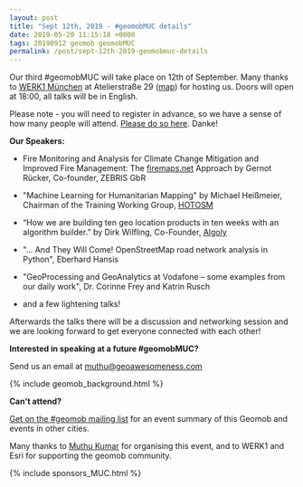 ```yaml
--- 
layout: post
title: "Sept 12th, 2019 - #geomobMUC details"
date: 2019-05-20 11:15:18 +0000
tags: 20190912 geomob geomobMUC
permalink: /post/sept-12th-2019-geomobmuc-details
---
```



Our third #geomobMUC will take place on 12th of September.
Many thanks to [WERK1 München](https://en.werk1.com/) at Atelierstraße 29 ([map](https://goo.gl/maps/hf6tVqdELXykDEbx5))
for hosting us. Doors will open at 18:00, all talks will be in English.

Please note - you will need to register in advance, so we have a sense of how many people will attend. [Please do so here](https://www.meetup.com/de-DE/Geomob-Munich-geomobMUC/events/263009646/). Danke!

**Our Speakers:**

  *  Fire Monitoring and Analysis for Climate Change Mitigation and Improved Fire Management: The [firemaps.net](https://firemaps.net/) Approach by Gernot Rücker, Co-founder, ZEBRIS GbR

  * "Machine Learning for Humanitarian Mapping" by Michael Heißmeier, Chairman of the Training Working Group, [HOTOSM](https://www.hotosm.org)

  * “How we are building ten geo location products in ten weeks with an algorithm builder.” by Dirk Wilfling, Co-Founder, [Algoly](https://www.algoly.com/)

  * "... And They Will Come! OpenStreetMap road network analysis in Python", Eberhard Hansis

  * "GeoProcessing and GeoAnalytics at Vodafone – some examples from our daily work", Dr. Corinne Frey and Katrin Rusch

  * and a few lightening talks!

Afterwards the talks there will be a discussion and networking session and we are looking forward to get everyone connected with each other!

**Interested in speaking at a future #geomobMUC?**

Send us an email at muthu@geoawesomeness.com

{% include geomob_background.html %}

**Can't attend?**

[Get on the #geomob mailing list](/mailing-list) for an event summary of this Geomob and events in other cities. 

Many thanks to [Muthu Kumar](https://twitter.com/muthukumarceg) for organising this event, and to WERK1 and Esri for supporting the geomob community.

{% include sponsors_MUC.html %}


